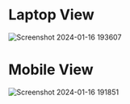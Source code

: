 # Laptop View

![Screenshot 2024-01-16 193607](https://github.com/emmanuel-mwendwa/html_css_sass/assets/82759762/ff9fafaf-505e-4a45-a64e-91445522b1fc)

# Mobile View

![Screenshot 2024-01-16 191851](https://github.com/emmanuel-mwendwa/html_css_sass/assets/82759762/a2541d9e-b4cf-4c44-a67b-b11d61a3cd38)
